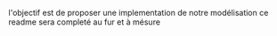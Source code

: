 l'objectif est de proposer une implementation de notre modélisation
ce readme sera completé au fur et à mésure
